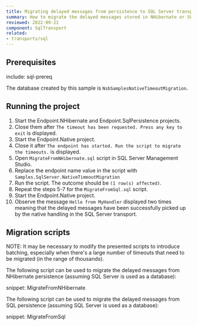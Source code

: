 ```yaml
---
title: Migrating delayed messages from persistence to SQL Server transport
summary: How to migrate the delayed messages stored in NHibernate or SQL persistence to the format used by native delayed delivery in SQL Server transport 3.1.
reviewed: 2022-09-21
component: SqlTransport
related:
- transports/sql
---
```



## Prerequisites

include: sql-prereq

The database created by this sample is `NsbSamplesNativeTimeoutMigration`.


## Running the project

 1. Start the Endpoint.NHibernate and Endpoint.SqlPersistence projects.
 1. Close them after `The timeout has been requested. Press any key to exit` is displayed.
 1. Start the Endpoint.Native project.
 1. Close it after `The endpoint has started. Run the script to migrate the timeouts.` is displayed.
 1. Open `MigrateFromNHibernate.sql` script in SQL Server Management Studio.
 1. Replace the endpoint name value in the script with `Samples.SqlServer.NativeTimeoutMigration`
 1. Run the script. The outcome should be `(1 row(s) affected)`.
 1. Repeat the steps 5-7 for the `MigrateFromSql.sql` script.
 1. Start the Endpoint.Native project.
 1. Observe the message `Hello from MyHandler` displayed two times meaning that the delayed messages have been successfully picked up by the native handling in the SQL Server transport.


## Migration scripts

NOTE: It may be necessary to modify the presented scripts to introduce batching, especially when there's a large number of timeouts that need to be migrated (in the range of thousands).

The following script can be used to migrate the delayed messages from NHibernate persistence (assuming SQL Server is used as a database):

snippet: MigrateFromNHibernate


The following script can be used to migrate the delayed messages from SQL persistence (assuming SQL Server is used as a database):

snippet: MigrateFromSql
